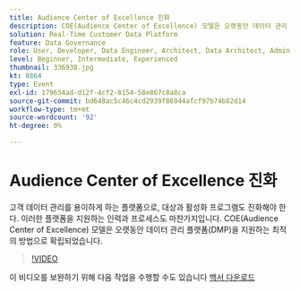 ```yaml
---
title: Audience Center of Excellence 진화
description: COE(Audience Center of Excellence) 모델은 오랫동안 데이터 관리 플랫폼(DMP)을 지원하는 최적의 방법으로 확립되었습니다.
solution: Real-Time Customer Data Platform
feature: Data Governance
role: User, Developer, Data Engineer, Architect, Data Architect, Admin, Leader
level: Beginner, Intermediate, Experienced
thumbnail: 336938.jpg
kt: 8864
type: Event
exl-id: 179654ad-d12f-4cf2-8154-58e867c8a8ca
source-git-commit: bd648ac5c46c4cd2939f86944afcf97b74b82d14
workflow-type: tm+mt
source-wordcount: '92'
ht-degree: 0%

---
```


# Audience Center of Excellence 진화

고객 데이터 관리를 용이하게 하는 플랫폼으로, 대상과 활성화 프로그램도 진화해야 한다. 이러한 플랫폼을 지원하는 인력과 프로세스도 마찬가지입니다. COE(Audience Center of Excellence) 모델은 오랫동안 데이터 관리 플랫폼(DMP)을 지원하는 최적의 방법으로 확립되었습니다.

>[!VIDEO](https://video.tv.adobe.com/v/336938/?quality=12&learn=on)

이 비디오를 보완하기 위해 다음 작업을 수행할 수도 있습니다 [백서 다운로드](./../assets/whitepaper-evolving-the-audience-center-of-excellence.pdf)
